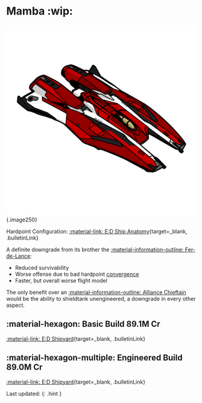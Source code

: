 # Mamba :wip:
![Ship Image](../assets/icons/mamba.svg){.image250}

Hardpoint Configuration: [:material-link: E:D Ship Anatomy](https://siriuscorp.cc/edsa/?s=mamba){target=_blank, .bulletinLink}

A definite downgrade from its brother the [:material-information-outline: Fer-de-Lance](./ferdelance.md): 

* Reduced survivability
* Worse offense due to bad hardpoint [convergence](../misc/glossary.md#convergence)
* Faster, but overall worse flight model

The only benefit over an [:material-information-outline: Alliance Chieftain](./chieftain.md) would be the ability to shieldtank unengineered, a downgrade in every other aspect.

## :material-hexagon: Basic Build **89.1M Cr**

[:material-link: E:D Shipyard](https://edsy.org/#/L=HC00000H4C0SC0,HhR00HgB00FEE00FBG00Hdh00,DBw00DBw00DBw00DBw00DBw00Cjw00,9p300AAA00AOE00AcI00AsO00B8g00BLA00BZY00,,7T4007go007fE0012G0020m001-C00,PvE_0Combat_0_D_0Basic){target=_blank, .bulletinLink}
<!-- [:material-link: Coriolis](){target=_blank, .bulletinLink} -->

## :material-hexagon-multiple: Engineered Build **89.0M Cr**

[:material-link: E:D Shipyard](https://edsy.org/#/L=HC00000H4C0S80,HhRG0BM_W0HgBG0BM_W0FEEG09M_W0FBGG09J_W0HdhG0BI_W0,DBwG09L_W0DBwG09L_W0DBwG09L_W0DBwG05L_W0DBwG05L_W0DBwG05L_W0,9p3G05I_W0AAAG03I_W0AOEG05I_W0AcIG05J_W0AsO00B8gG03L_W0BLeG05G_W0BZY00,,7T4G09I_W07goG054_W07fEG054_W07tn0020m001-C00,PvE_0Combat_0_D_0Full_0Engi){target=_blank, .bulletinLink}
<!-- [:material-link: Coriolis](){target=_blank, .bulletinLink} -->

Last updated: 
{: .hint }